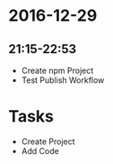 # 2016-12-29

## 21:15-22:53

- Create npm Project
- Test Publish Workflow

# Tasks

- Create Project
- Add Code
